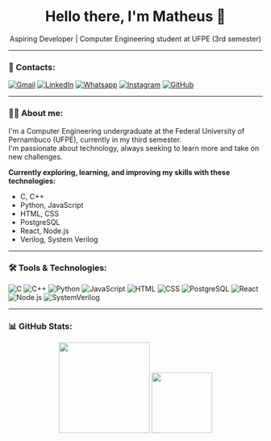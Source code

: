 <h1 align="center">Hello there, I'm Matheus 👋</h1>

<p align="center">
  Aspiring Developer | Computer Engineering student at UFPE (3rd semester)
</p>

---

### 📩 Contacts:
<p align="left">
  <a href="professionalmatheusmenezes@gmail.com"><img alt="Gmail" src="https://img.shields.io/badge/Gmail-D14836?style=for-the-badge&logo=gmail&logoColor=white" /></a>
  <a href="https://www.linkedin.com/in/matheus-menezes-660444375/"><img alt="LinkedIn" src="https://img.shields.io/badge/LinkedIn-0A66C2?style=for-the-badge&logo=linkedin&logoColor=white" /></a>
  <a href="https://wa.me/5581999707007?text=Olá%2C%20vim%20pelo%20seu%20GitHub%20e%20gostaria%20de%20conversar."><img alt="Whatsapp" src="https://img.shields.io/badge/WhatsApp-25D366?style=for-the-badge&logo=whatsapp&logoColor=white" /></a>
  <a href="https://www.instagram.com/matheusmc.m?igsh=aGF3MDJsN29zdDMy&utm_source=qr"><img alt="Instagram" src="https://img.shields.io/badge/Instagram-E4405F?style=for-the-badge&logo=instagram&logoColor=white" /></a>
  <a href="https://github.com/MenezesMatheus"><img alt="GitHub" src="https://img.shields.io/badge/GitHub-181717?style=for-the-badge&logo=github&logoColor=white" /></a>
</p>

---

### 👨‍💻 About me:
I'm a Computer Engineering undergraduate at the Federal University of Pernambuco (UFPE), currently in my third semester.  
I'm passionate about technology, always seeking to learn more and take on new challenges.

**Currently exploring, learning, and improving my skills with these technologies:**

- C, C++
- Python, JavaScript
- HTML, CSS
- PostgreSQL
- React, Node.js
- Verilog, System Verilog
---

### 🛠️ Tools & Technologies:

![C](https://img.shields.io/badge/C-00599C?style=for-the-badge&logo=c&logoColor=white)
![C++](https://img.shields.io/badge/C++-00599C?style=for-the-badge&logo=cplusplus&logoColor=white)
![Python](https://img.shields.io/badge/Python-3776AB?style=for-the-badge&logo=python&logoColor=white)
![JavaScript](https://img.shields.io/badge/JavaScript-F7DF1E?style=for-the-badge&logo=javascript&logoColor=black)
![HTML](https://img.shields.io/badge/HTML5-E34F26?style=for-the-badge&logo=html5&logoColor=white)
![CSS](https://img.shields.io/badge/CSS3-1572B6?style=for-the-badge&logo=css3&logoColor=white)
![PostgreSQL](https://img.shields.io/badge/PostgreSQL-4169E1?style=for-the-badge&logo=postgresql&logoColor=white)
![React](https://img.shields.io/badge/React-20232A?style=for-the-badge&logo=react&logoColor=61DAFB)
![Node.js](https://img.shields.io/badge/Node.js-339933?style=for-the-badge&logo=nodedotjs&logoColor=white)
![SystemVerilog](https://img.shields.io/badge/SystemVerilog-blue?style=for-the-badge)


---

### 📊 GitHub Stats:

<div align="center">
  <img height="180em" src="https://github-readme-stats.vercel.app/api?username=MenezesMatheus&show_icons=true&count_private=true&title_color=00bfff&text_color=ffffff&icon_color=00bfff&bg_color=0d1117&border_color=444c56" />
  <img height="120em" src="https://github-readme-stats.vercel.app/api/top-langs/?username=MenezesMatheus&layout=compact&title_color=00bfff&text_color=ffffff&bg_color=0d1117&border_color=444c56" />
</div>
